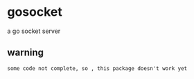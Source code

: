 # gosocket
a go socket server

## warning
```
some code not complete, so , this package doesn't work yet
```